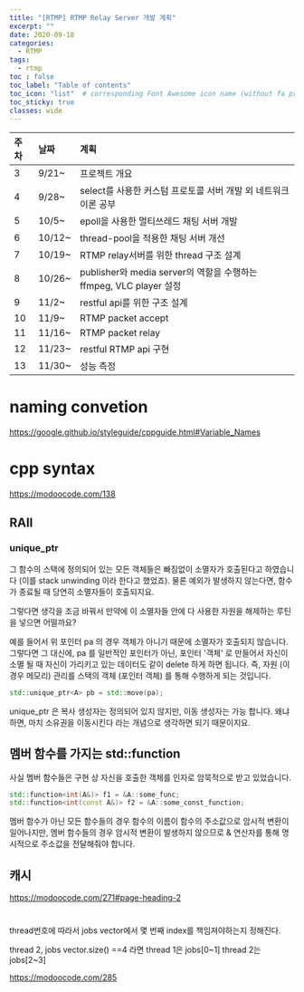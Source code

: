 ```yaml
---
title: "[RTMP] RTMP Relay Server 개발 계획"
excerpt: ""
date: 2020-09-18
categories:
  - RTMP
tags:
  - rtmp
toc : false
toc_label: "Table of contents"
toc_icon: "list"  # corresponding Font Awesome icon name (without fa prefix)
toc_sticky: true
classes: wide
---
```


|주차|날짜|계획|
|:---|:---|:---|
|3|9/21~| 프로젝트 개요 |
|4|9/28~| select를 사용한 커스텀 프로토콜 서버 개발 외 네트워크 이론 공부 |
|5|10/5~| epoll을 사용한 멀티쓰레드 채팅 서버 개발 |
|6|10/12~| thread-pool을 적용한 채팅 서버 개선 |
|7|10/19~| RTMP relay서버를 위한 thread 구조 설계 |
|8|10/26~| publisher와 media server의 역할을 수행하는 ffmpeg, VLC player 설정  |
|9|11/2~| restful api를 위한 구조 설계 |
|10|11/9~| RTMP packet accept |
|11|11/16~| RTMP packet relay |
|12|11/23~| restful RTMP api 구현 |
|13|11/30~| 성능 측정 |


# naming convetion

https://google.github.io/styleguide/cppguide.html#Variable_Names



# cpp syntax

https://modoocode.com/138


## RAII

### unique_ptr

그 함수의 스택에 정의되어 있는 모든 객체들은 빠짐없이 소멸자가 호출된다고 하였습니다 (이를 stack unwinding 이라 한다고 했었죠). 물론 예외가 발생하지 않는다면, 함수가 종료될 때 당연히 소멸자들이 호출되지요.

그렇다면 생각을 조금 바꿔서 만약에 이 소멸자들 안에 다 사용한 자원을 해제하는 루틴을 넣으면 어떨까요?

예를 들어서 위 포인터 pa 의 경우 객체가 아니기 때문에 소멸자가 호출되지 않습니다. 그렇다면 그 대신에, pa 를 일반적인 포인터가 아닌, 포인터 '객체' 로 만들어서 자신이 소멸 될 때 자신이 가리키고 있는 데이터도 같이 delete 하게 하면 됩니다. 즉, 자원 (이 경우 메모리) 관리를 스택의 객체 (포인터 객체) 를 통해 수행하게 되는 것입니다.

```cpp
std::unique_ptr<A> pb = std::move(pa);
```  

unique_ptr 은 복사 생성자는 정의되어 있지 않지만, 이동 생성자는 가능 합니다. 왜냐하면, 마치 소유권을 이동시킨다 라는 개념으로 생각하면 되기 때문이지요.

## 멤버 함수를 가지는 std::function

사실 멤버 함수들은 구현 상 자신을 호출한 객체를 인자로 암묵적으로 받고 있었습니다.

```cpp
std::function<int(A&)> f1 = &A::some_func;
std::function<int(const A&)> f2 = &A::some_const_function;
```  

멤버 함수가 아닌 모든 함수들의 경우 함수의 이름이 함수의 주소값으로 암시적 변환이 일어나지만, 멤버 함수들의 경우 암시적 변환이 발생하지 않으므로 & 연산자를 통해 명시적으로 주소값을 전달해줘야 합니다.

## 캐시

https://modoocode.com/271#page-heading-2



#

thread번호에 따라서 jobs vector에서 몇 번째 index를 책임져야하는지 정해진다.

thread 2, jobs vector.size() ==4 라면
thread 1은 jobs[0~1]
thread 2는 jobs[2~3]

https://modoocode.com/285